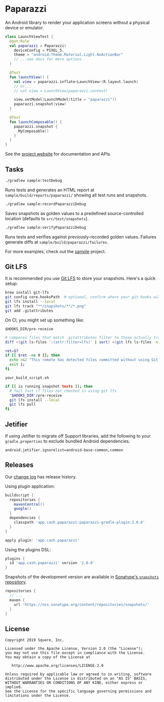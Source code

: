 Paparazzi
========

An Android library to render your application screens without a physical device or emulator.

```kotlin
class LaunchViewTest {
  @get:Rule
  val paparazzi = Paparazzi(
    deviceConfig = PIXEL_5,
    theme = "android:Theme.Material.Light.NoActionBar"
    // ...see docs for more options
  )

  @Test
  fun launchView() {
    val view = paparazzi.inflate<LaunchView>(R.layout.launch)
    // or...
    // val view = LaunchView(paparazzi.context)

    view.setModel(LaunchModel(title = "paparazzi"))
    paparazzi.snapshot(view)
  }

  @Test
  fun launchComposable() {
    paparazzi.snapshot {
      MyComposable()
    }
  }
}
```

See the [project website][paparazzi] for documentation and APIs.

Tasks
-------

```bash
./gradlew sample:testDebug
```

Runs tests and generates an HTML report at `sample/build/reports/paparazzi/` showing all
test runs and snapshots.

```bash
./gradlew sample:recordPaparazziDebug
```

Saves snapshots as golden values to a predefined source-controlled location
(defaults to `src/test/snapshots`).

```bash
./gradlew sample:verifyPaparazziDebug
```

Runs tests and verifies against previously-recorded golden values. Failures generate diffs at `sample/build/paparazzi/failures`.

For more examples, check out the [sample][sample] project.

Git LFS
--------
It is recommended you use [Git LFS][lfs] to store your snapshots.  Here's a quick setup:

```bash
brew install git-lfs
git config core.hooksPath  # optional, confirm where your git hooks will be installed
git lfs install --local
git lfs track "**/snapshots/**/*.png"
git add .gitattributes
```

On CI, you might set up something like:

`$HOOKS_DIR/pre-receive`
```bash
# compares files that match .gitattributes filter to those actually tracked by git-lfs
diff <(git ls-files ':(attr:filter=lfs)' | sort) <(git lfs ls-files -n | sort) >/dev/null

ret=$?
if [[ $ret -ne 0 ]]; then
  echo >&2 "This remote has detected files committed without using Git LFS. Run 'brew install git-lfs && git lfs install' to install it and re-commit your files.";
  exit 1;
fi
```

`your_build_script.sh`
```bash
if [[ is running snapshot tests ]]; then
  # fail fast if files not checked in using git lfs
  "$HOOKS_DIR"/pre-receive
  git lfs install --local
  git lfs pull
fi
```

Jetifier
--------

If using Jetifier to migrate off Support libraries, add the following to your `gradle.properties` to
exclude bundled Android dependencies.

```properties
android.jetifier.ignorelist=android-base-common,common
```

Releases
--------

Our [change log][changelog] has release history.

Using plugin application:
```groovy
buildscript {
  repositories {
    mavenCentral()
    google()
  }
  dependencies {
    classpath 'app.cash.paparazzi:paparazzi-gradle-plugin:2.0.0'
  }
}

apply plugin: 'app.cash.paparazzi'
```

Using the plugins DSL:
```groovy
plugins {
  id 'app.cash.paparazzi' version '2.0.0'
}
```

Snapshots of the development version are available in [Sonatype's `snapshots` repository][snap].

```groovy
repositories {
  // ...
  maven {
    url 'https://oss.sonatype.org/content/repositories/snapshots/'
  }
}
```

License
-------

```
Copyright 2019 Square, Inc.

Licensed under the Apache License, Version 2.0 (the "License");
you may not use this file except in compliance with the License.
You may obtain a copy of the License at

   http://www.apache.org/licenses/LICENSE-2.0

Unless required by applicable law or agreed to in writing, software
distributed under the License is distributed on an "AS IS" BASIS,
WITHOUT WARRANTIES OR CONDITIONS OF ANY KIND, either express or implied.
See the License for the specific language governing permissions and
limitations under the License.
```

 [paparazzi]: https://cashapp.github.io/paparazzi/
 [sample]: https://github.com/cashapp/paparazzi/tree/master/sample
 [lfs]: https://git-lfs.github.com/
 [changelog]: https://cashapp.github.io/paparazzi/changelog/
 [snap]: https://oss.sonatype.org/content/repositories/snapshots/app/cash/paparazzi/
